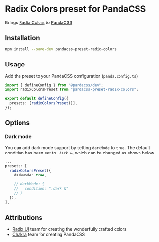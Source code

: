 # Radix Colors preset for PandaCSS

Brings [Radix Colors](https://www.radix-ui.com/colors) to [PandaCSS](https://panda-css.com/)

## Installation

```bash
npm install --save-dev pandacss-preset-radix-colors
```

## Usage

Add the preset to your PandaCSS configuration (`panda.config.ts`)

```ts
import { defineConfig } from "@pandacss/dev";
import radixColorsPreset from "pandacss-preset-radix-colors";

export default defineConfig({
  presets: [radixColorsPreset()],
});
```

## Options

### Dark mode

You can add dark mode support by setting `darkMode` to `true`. The default condition has been set to `.dark &`, which can be changed as shown below

```ts
...
presets: [
  radixColorsPreset({
    darkMode: true,

    // darkMode: {
    //   condition: ".dark &"
    // }
  }),
],
```

## Attributions

- [Radix UI](https://github.com/radix-ui) team for creating the wonderfully crafted colors
- [Chakra](https://chakra-ui.com/) team for creating PandaCSS
